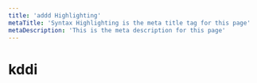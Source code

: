 ```yaml
---
title: 'addd Highlighting'
metaTitle: 'Syntax Highlighting is the meta title tag for this page'
metaDescription: 'This is the meta description for this page'
---
```


# kddi
